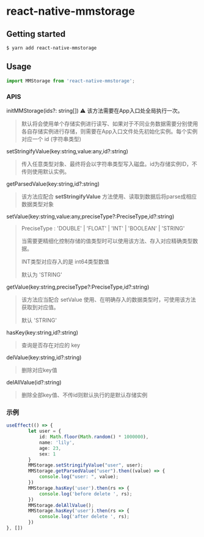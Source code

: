 # react-native-mmstorage

## Getting started

`$ yarn add react-native-mmstorage`

## Usage
```javascript
import MMStorage from 'react-native-mmstorage';
```



### APIS

initMMStorage(ids?: string[]) ⚠️ 该方法需要在App入口处全局执行一次。

> 默认将会使用单个存储实例进行读写、如果对于不同业务数据需要分别使用各自存储实例进行存储，则需要在App入口文件处先初始化实例。每个实例对应一个 id (字符串类型)

setStringifyValue(key:string,value:any,id?:string)

> 传入任意类型对象、最终将会以字符串类型写入磁盘。id为存储实例ID，不传则使用默认实例。

getParsedValue(key:string,id?:string)

> 该方法应配合 **setStringifyValue** 方法使用、读取到数据后将parse成相应数据类型对象

setValue(key:string,value:any,preciseType?:PreciseType,id?:string)

> PreciseType : 'DOUBLE' | 'FLOAT' | 'INT' | 'BOOLEAN' | 'STRING'
>
> 当需要更精细化控制存储的值类型时可以使用该方法、存入对应精确类型数据。
>
> INT类型对应存入的是 int64类型数值
>
> 默认为 'STRING'

getValue(key:string,preciseType?:PreciseType,id?:string)

> 该方法应当配合 setValue 使用、在明确存入的数据类型时，可使用该方法获取到对应值。
>
> 默认 'STRING'

hasKey(key:string,id?:string)

> 查询是否存在对应的 key

delValue(key:string,id?:string)

> 删除对应key值

delAllValue(id?:string)

> 删除全部key值、不传id则默认执行的是默认存储实例



### 示例

```typescript
useEffect(() => {
		let user = {
			id: Math.floor(Math.random() * 1000000),
			name: 'lily',
			age: 23,
			sex: 1
		}
		MMStorage.setStringifyValue("user", user);
		MMStorage.getParsedValue("user").then((value) => {
			console.log("user: ", value);
		})
		MMStorage.hasKey('user').then(rs => {
			console.log('before delete ', rs);
		})
		MMStorage.delAllValue();
		MMStorage.hasKey('user').then(rs => {
			console.log('after delete ', rs);
		})
}, [])
```


